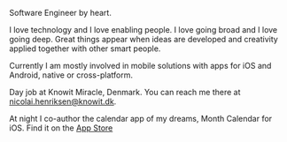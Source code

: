 Software Engineer by heart. 

I love technology and I love enabling people. I love going broad and I love going deep. Great things appear when ideas are developed and creativity applied together with other smart people.

Currently I am mostly involved in mobile solutions with apps for iOS and Android, native or cross-platform.

Day job at Knowit Miracle, Denmark. You can reach me there at <nicolai.henriksen@knowit.dk>.

At night I co-author the calendar app of my dreams, Month Calendar for iOS. Find it on the [App Store](https://apps.apple.com/us/app/month-calendar-2/id412782768)
